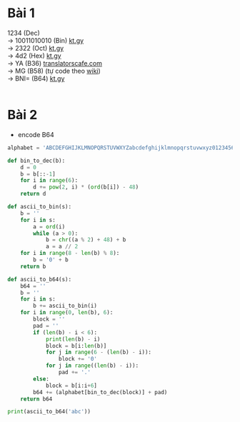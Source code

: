 # Bài 1
1234 (Dec)<br>
-> 10011010010 (Bin) [kt.gy](https://kt.gy/)<br>
-> 2322 (Oct) [kt.gy](https://kt.gy/)<br>
-> 4d2 (Hex) [kt.gy](https://kt.gy/)<br>
-> YA (B36) [translatorscafe.com](https://www.translatorscafe.com/unit-converter/en-US/numbers/39-13/base-36-base-10/)<br>
-> MG (B58) (tự code theo [wiki](https://en.wikipedia.org/wiki/Base58))<br>
-> BNI= (B64) [kt.gy](https://kt.gy/)<br><br>

# Bài 2
* encode B64<br>
```python
alphabet = 'ABCDEFGHIJKLMNOPQRSTUVWXYZabcdefghijklmnopqrstuvwxyz0123456789=~'

def bin_to_dec(b):
    d = 0
    b = b[::-1]
    for i in range(6):
        d += pow(2, i) * (ord(b[i]) - 48)
    return d

def ascii_to_bin(s):
    b = ''
    for i in s:
        a = ord(i)
        while (a > 0):
            b = chr((a % 2) + 48) + b
            a = a // 2
    for i in range(8 - len(b) % 8):
        b = '0' + b
    return b

def ascii_to_b64(s):
    b64 = ''
    b = ''
    for i in s:
        b += ascii_to_bin(i)
    for i in range(0, len(b), 6):
        block = ''
        pad = ''
        if (len(b) - i < 6):
            print(len(b) - i)
            block = b[i:len(b)]
            for j in range(6 - (len(b) - i)):
                block += '0'
            for j in range((len(b) - i)):
                pad += '.'
        else:
            block = b[i:i+6]
        b64 += (alphabet[bin_to_dec(block)] + pad)
    return b64

print(ascii_to_b64('abc'))
```
